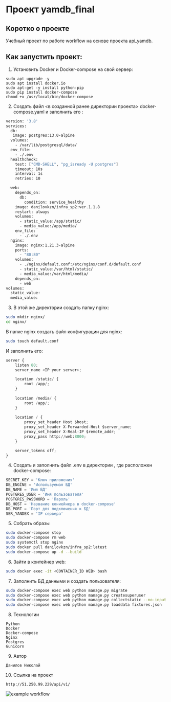 # Проект **yamdb_final**

## Коротко о проекте

Учебный проект по работе workflow на основе проекта api_yamdb.


## Как запустить проект:

1. Установить Docker и Docker-compose на свой сервер:
```shell
sudo apt upgrade -y
sudo apt install docker.io
sudo apt-get -y install python-pip
sudo pip install docker-compose
chmod +x /usr/local/bin/docker-compose
```

2. Создать файл <в созданной ранее директории проекта> docker-compose.yaml и заполнить его :

```Dockerfile
version: '3.8'
services:
  db:
   image: postgres:13.0-alpine
  volumes:
    - /var/lib/postgresql/data/
  env_file:
    - ./.env
  healthcheck:
    test: ["CMD-SHELL", "pg_isready -U postgres"]
    timeout: 10s
    interval: 1s
    retries: 10

  web:
    depends_on:
      db:
        condition: service_healthy
    image: danilovkzn/infra_sp2:ver.1.1.8
    restart: always
    volumes:
      - static_value:/app/static/
      - media_value:/app/media/
    env_file:
      - ./.env
  nginx:
    image: nginx:1.21.3-alpine
    ports:
      - "80:80"
    volumes:
      - ./nginx/default.conf:/etc/nginx/conf.d/default.conf
      - static_value:/var/html/static/
      - media_value:/var/html/media/
    depends_on:
      - web
volumes:
  static_value:
  media_value:
```
3.  В этой же директории создать папку nginx:
```bash
sudo mkdir nginx/
cd nginx/
```
   В папке nginx создать файл конфигурации для nginx:
```bash
sudo touch default.conf
```
И заполнить его:
```python
server {
    listen 80;
    server_name <IP your server>;

    location /static/ {
        root /app/;
    }
    
    location /media/ {
        root /app/;
    }
    
    location / {
        proxy_set_header Host $host;
        proxy_set_header X-Forwarded-Host $server_name;
        proxy_set_header X-Real-IP $remote_addr;
        proxy_pass http://web:8000;
    }

    server_tokens off;
}
```
4.  Создать и заполнить файл .env в директории , где расположен docker-compose:
```python
SECRET_KEY = 'Ключ приложения'
DB_ENGINE = 'Используемая БД'
DB_NAME = 'Имя БД'
POSTGRES_USER = 'Имя пользователя'
POSTGRES_PASSWORD = 'Пароль'
DB_HOST = 'Название кониейнера в docker-compose'
DB_PORT = 'Порт для подключения к БД'
SER_YANDEX = 'IP сервера'
```

5. Собрать образы 
```bash
sudo docker-compose stop
sudo docker-compose rm web
sudo systemctl stop nginx
sudo docker pull danilovkzn/infra_sp2:latest
sudo docker-compose up -d --build
```
6. Зайти в контейнер web:
```bash
sudo docker exec -it <CONTAINER_ID WEB> bash
```
7. Заполнить БД данными и создать пользователя:

```bash
sudo docker-compose exec web python manage.py migrate
sudo docker-compose exec web python manage.py createsuperuser
sudo docker-compose exec web python manage.py collectstatic --no-input
sudo docker-compose exec web python manage.py loaddata fixtures.json
```

8. Технологии
```
Python
Docker
Docker-compose
Nginx
Postgres
Gunicorn
```
9. Автор
```
Данилов Николай
``` 

10. Ссылка на проект
```
http://51.250.99.229/api/v1/
```
![example workflow](https://github.com/DanilovKZN/yamdb_final/actions/workflows/yamdb_workflow.yml/badge.svg)
